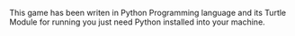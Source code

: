 This game has been writen in Python Programming language and its Turtle Module
for running you just need Python installed into your machine.
